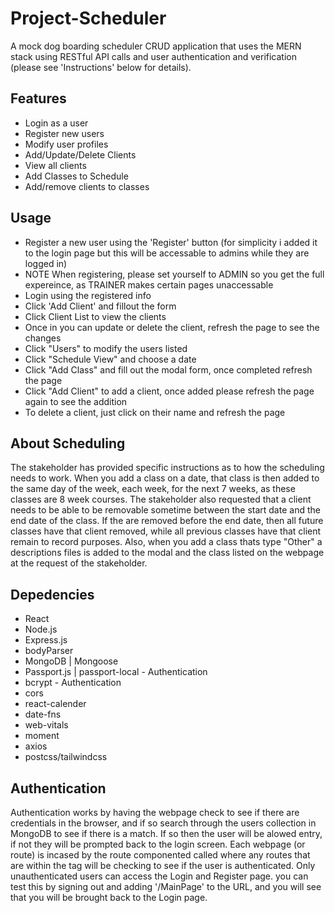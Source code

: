 # Project-Scheduler

A mock dog boarding scheduler CRUD application that uses the MERN stack using  RESTful API calls and user authentication and verification (please see 'Instructions' below for details).

## Features

- Login as a user
- Register new users
- Modify user profiles
- Add/Update/Delete Clients
- View all clients
- Add Classes to Schedule
- Add/remove clients to classes
  

## Usage
- Register a new user using the 'Register' button (for simplicity i added it to the login page but this will be accessable to admins while they are logged in)
- NOTE When registering, please set yourself to ADMIN so you get the full expereince, as TRAINER makes certain pages unaccessable
- Login using the registered info
- Click 'Add Client' and fillout the form
- Click Client List to view the clients
- Once in you can update or delete the client, refresh the page to see the changes
- Click "Users" to modify the users listed
- Click "Schedule View" and choose a date
- Click "Add Class" and fill out the modal form, once completed refresh the page
- Click "Add Client" to add a client, once added please refresh the page again to see the addition
- To delete a client, just click on their name and refresh the page

## About Scheduling
The stakeholder has provided specific instructions as to how the scheduling needs to work. When you add a class on a date, that class is then added to the same day of the week, each week, for the next 7 weeks, as these classes are 8 week courses. The stakeholder also requested that a client needs to be able to be removable sometime between the start date and the end date of the class. If the are removed before the end date, then all future classes have that client removed, while all previous classes have that client remain to record purposes.
Also, when you add a class thats type "Other" a descriptions files is added to the modal and the class listed on the webpage at the request of the stakeholder. 

## Depedencies

- React
- Node.js
- Express.js
- bodyParser
- MongoDB | Mongoose
- Passport.js | passport-local - Authentication
- bcrypt - Authentication
- cors
- react-calender
- date-fns
- web-vitals
- moment
- axios
- postcss/tailwindcss

## Authentication
Authentication works by having the webpage check to see if there are credentials in the browser, and if so search through the users collection in MongoDB to see if there is a match. If so then the user will be alowed entry, if not they will be prompted back to the login screen. Each webpage (or route) is incased by the route componented called <ProtectedRoute> where any routes that are within the tag will be checking to see if the user is authenticated. Only unauthenticated users can access the Login and Register page. you can test this by signing out and adding '/MainPage' to the URL, and you will see that you will be brought back to the Login page.


